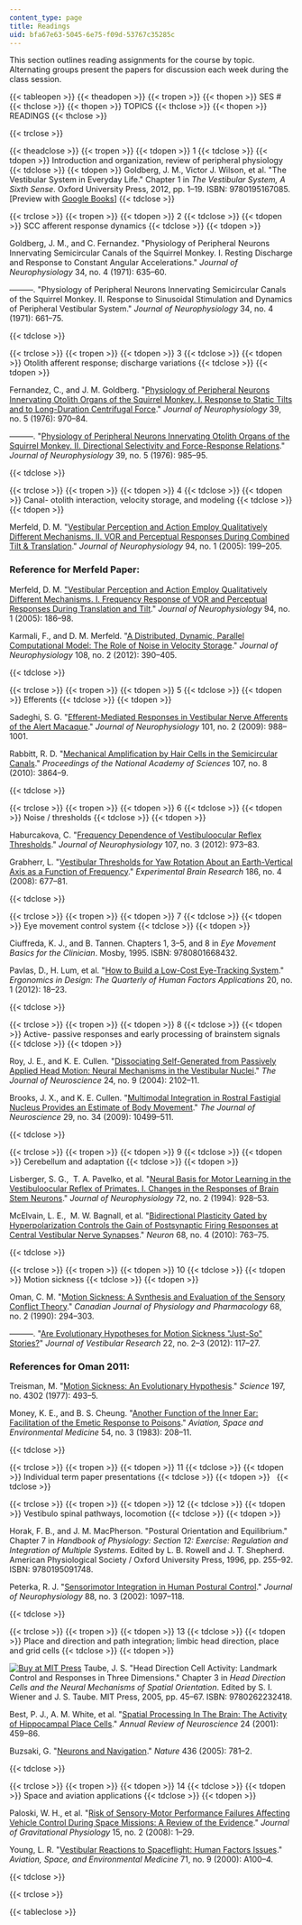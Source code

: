 ```yaml
---
content_type: page
title: Readings
uid: bfa67e63-5045-6e75-f09d-53767c35285c
---
```


This section outlines reading assignments for the course by topic. Alternating groups present the papers for discussion each week during the class session.

{{< tableopen >}}
{{< theadopen >}}
{{< tropen >}}
{{< thopen >}}
SES #
{{< thclose >}}
{{< thopen >}}
TOPICS
{{< thclose >}}
{{< thopen >}}
READINGS
{{< thclose >}}

{{< trclose >}}

{{< theadclose >}}
{{< tropen >}}
{{< tdopen >}}
1
{{< tdclose >}}
{{< tdopen >}}
Introduction and organization, review of peripheral physiology
{{< tdclose >}}
{{< tdopen >}}
Goldberg, J. M., Victor J. Wilson, et al. "The Vestibular System in Everyday Life." Chapter 1 in _The Vestibular System, A Sixth Sense_. Oxford University Press, 2012, pp. 1–19. ISBN: 9780195167085. \[Preview with [Google Books](http://books.google.com/books?id=dMixjJPwKdQC&pg=PA1#v=onepage)\]
{{< tdclose >}}

{{< trclose >}}
{{< tropen >}}
{{< tdopen >}}
2
{{< tdclose >}}
{{< tdopen >}}
SCC afferent response dynamics
{{< tdclose >}}
{{< tdopen >}}


Goldberg, J. M., and C. Fernandez. "Physiology of Peripheral Neurons Innervating Semicircular Canals of the Squirrel Monkey. I. Resting Discharge and Response to Constant Angular Accelerations." _Journal of Neurophysiology_ 34, no. 4 (1971): 635–60.

———. "Physiology of Peripheral Neurons Innervating Semicircular Canals of the Squirrel Monkey. II. Response to Sinusoidal Stimulation and Dynamics of Peripheral Vestibular System." _Journal of Neurophysiology_ 34, no. 4 (1971): 661–75.


{{< tdclose >}}

{{< trclose >}}
{{< tropen >}}
{{< tdopen >}}
3
{{< tdclose >}}
{{< tdopen >}}
Otolith afferent response; discharge variations
{{< tdclose >}}
{{< tdopen >}}


Fernandez, C., and J. M. Goldberg. "[Physiology of Peripheral Neurons Innervating Otolith Organs of the Squirrel Monkey. I. Response to Static Tilts and to Long-Duration Centrifugal Force](http://www.ncbi.nlm.nih.gov/pubmed/824412)." _Journal of Neurophysiology_ 39, no. 5 (1976): 970–84.

———. "[Physiology of Peripheral Neurons Innervating Otolith Organs of the Squirrel Monkey. II. Directional Selectivity and Force-Response Relations](http://www.ncbi.nlm.nih.gov/pubmed/824413)." _Journal of Neurophysiology_ 39, no. 5 (1976): 985–95.


{{< tdclose >}}

{{< trclose >}}
{{< tropen >}}
{{< tdopen >}}
4
{{< tdclose >}}
{{< tdopen >}}
Canal- otolith interaction, velocity storage, and modeling
{{< tdclose >}}
{{< tdopen >}}


Merfeld, D. M. "[Vestibular Perception and Action Employ Qualitatively Different Mechanisms. II. VOR and Perceptual Responses During Combined Tilt & Translation](http://dx.doi.org/10.1152/jn.00905.2004)." _Journal of Neurophysiology_ 94, no. 1 (2005): 199–205.

### Reference for Merfeld Paper:

Merfeld, D. M. ["Vestibular Perception and Action Employ Qualitatively Different Mechanisms. I. Frequency Response of VOR and Perceptual Responses During Translation and Tilt](http://dx.doi.org/10.1152/jn.00904.2004)." _Journal of Neurophysiology_ 94, no. 1 (2005): 186–98.

Karmali, F., and D. M. Merfeld. "[A Distributed, Dynamic, Parallel Computational Model: The Role of Noise in Velocity Storage](http://www.ncbi.nlm.nih.gov/pubmed/22514288)." _Journal of Neurophysiology_ 108, no. 2 (2012): 390–405.


{{< tdclose >}}

{{< trclose >}}
{{< tropen >}}
{{< tdopen >}}
5
{{< tdclose >}}
{{< tdopen >}}
Efferents
{{< tdclose >}}
{{< tdopen >}}


Sadeghi, S. G. "[Efferent-Mediated Responses in Vestibular Nerve Afferents of the Alert Macaque](http://www.ncbi.nlm.nih.gov/pubmed/19091917)." _Journal of Neurophysiology_ 101, no. 2 (2009): 988–1001.

Rabbitt, R. D. "[Mechanical Amplification by Hair Cells in the Semicircular Canals](http://www.ncbi.nlm.nih.gov/pubmed/20133682)." _Proceedings of the National Academy of Sciences_ 107, no. 8 (2010): 3864–9.


{{< tdclose >}}

{{< trclose >}}
{{< tropen >}}
{{< tdopen >}}
6
{{< tdclose >}}
{{< tdopen >}}
Noise / thresholds
{{< tdclose >}}
{{< tdopen >}}


Haburcakova, C. "[Frequency Dependence of Vestibuloocular Reflex Thresholds](http://www.ncbi.nlm.nih.gov/pubmed/22072512)." _Journal of Neurophysiology_ 107, no. 3 (2012): 973–83.

Grabherr, L. "[Vestibular Thresholds for Yaw Rotation About an Earth-Vertical Axis as a Function of Frequency](http://www.ncbi.nlm.nih.gov/pubmed/18350283)." _Experimental Brain Research_ 186, no. 4 (2008): 677–81.


{{< tdclose >}}

{{< trclose >}}
{{< tropen >}}
{{< tdopen >}}
7
{{< tdclose >}}
{{< tdopen >}}
Eye movement control system
{{< tdclose >}}
{{< tdopen >}}


Ciuffreda, K. J., and B. Tannen. Chapters 1, 3–5, and 8 in _Eye Movement Basics for the Clinician_. Mosby, 1995. ISBN: 9780801668432.

Pavlas, D., H. Lum, et al. "[How to Build a Low-Cost Eye-Tracking System](http://dx.doi.org/10.1177/1064804611428928 )." _Ergonomics in Design: The Quarterly of Human Factors Applications_ 20, no. 1 (2012): 18–23.


{{< tdclose >}}

{{< trclose >}}
{{< tropen >}}
{{< tdopen >}}
8
{{< tdclose >}}
{{< tdopen >}}
Active- passive responses and early processing of brainstem signals
{{< tdclose >}}
{{< tdopen >}}


Roy, J. E., and K. E. Cullen. "[Dissociating Self-Generated from Passively Applied Head Motion: Neural Mechanisms in the Vestibular Nuclei](http://www.jneurosci.org/content/24/9/2102.short)." _The Journal of Neuroscience_ 24, no. 9 (2004): 2102–11.

Brooks, J. X., and K. E. Cullen. "[Multimodal Integration in Rostral Fastigial Nucleus Provides an Estimate of Body Movement](http://www.jneurosci.org/content/29/34/10499.abstract)." _The Journal of Neuroscience_ 29, no. 34 (2009): 10499–511.


{{< tdclose >}}

{{< trclose >}}
{{< tropen >}}
{{< tdopen >}}
9
{{< tdclose >}}
{{< tdopen >}}
Cerebellum and adaptation
{{< tdclose >}}
{{< tdopen >}}


Lisberger, S. G.,  T. A. Pavelko, et al. "[Neural Basis for Motor Learning in the Vestibuloocular Reflex of Primates. I. Changes in the Responses of Brain Stem Neurons](http://www.ncbi.nlm.nih.gov/pubmed/7983547)." _Journal of Neurophysiology_ 72, no. 2 (1994): 928–53.

McElvain, L. E.,  M. W. Bagnall, et al. "[Bidirectional Plasticity Gated by Hyperpolarization Controls the Gain of Postsynaptic Firing Responses at Central Vestibular Nerve Synapses](http://www.ncbi.nlm.nih.gov/pubmed/21092864)." _Neuron_ 68, no. 4 (2010): 763–75.


{{< tdclose >}}

{{< trclose >}}
{{< tropen >}}
{{< tdopen >}}
10
{{< tdclose >}}
{{< tdopen >}}
Motion sickness
{{< tdclose >}}
{{< tdopen >}}


Oman, C. M. "[Motion Sickness: A Synthesis and Evaluation of the Sensory Conflict Theory](http://www.ncbi.nlm.nih.gov/pubmed/2178753)." _Canadian Journal of Physiology and Pharmacology_ 68, no. 2 (1990): 294–303.

———. "[Are Evolutionary Hypotheses for Motion Sickness "Just-So" Stories?](http://dx.doi.org/10.3233/VES-2011-0432)" _Journal of Vestibular Research_ 22, no. 2–3 (2012): 117–27.

### References for Oman 2011:

Treisman, M. "[Motion Sickness: An Evolutionary Hypothesis](http://dx.doi.org/10.1126/science.301659 )." _Science_ 197, no. 4302 (1977): 493–5.

Money, K. E., and B. S. Cheung. "[Another Function of the Inner Ear: Facilitation of the Emetic Response to Poisons](http://www.ncbi.nlm.nih.gov/pubmed/6847555)." _Aviation, Space and Environmental Medicine_ 54, no. 3 (1983): 208–11.


{{< tdclose >}}

{{< trclose >}}
{{< tropen >}}
{{< tdopen >}}
11
{{< tdclose >}}
{{< tdopen >}}
Individual term paper presentations
{{< tdclose >}}
{{< tdopen >}}
 
{{< tdclose >}}

{{< trclose >}}
{{< tropen >}}
{{< tdopen >}}
12
{{< tdclose >}}
{{< tdopen >}}
Vestibulo spinal pathways, locomotion
{{< tdclose >}}
{{< tdopen >}}


Horak, F. B., and J. M. MacPherson. "Postural Orientation and Equilibrium." Chapter 7 in _Handbook of Physiology: Section 12: Exercise: Regulation and Integration of Multiple Systems_. Edited by L. B. Rowell and J. T. Shepherd. American Physiological Society / Oxford University Press, 1996, pp. 255–92. ISBN: 9780195091748.

Peterka, R. J. "[Sensorimotor Integration in Human Postural Control](http://www.ncbi.nlm.nih.gov/pubmed/12205132)." _Journal of Neurophysiology_ 88, no. 3 (2002): 1097–118.


{{< tdclose >}}

{{< trclose >}}
{{< tropen >}}
{{< tdopen >}}
13
{{< tdclose >}}
{{< tdopen >}}
Place and direction and path integration; limbic head direction, place and grid cells
{{< tdclose >}}
{{< tdopen >}}


[![Buy at MIT Press](https://ocwcms.mit.edu/images/mp_logo.gif)](https://mitpress.mit.edu/9780262232418) Taube, J. S. "Head Direction Cell Activity: Landmark Control and Responses in Three Dimensions." Chapter 3 in _Head Direction Cells and the Neural Mechanisms of Spatial Orientation_. Edited by S. I. Wiener and J. S. Taube. MIT Press, 2005, pp. 45–67. ISBN: 9780262232418.

Best, P. J., A. M. White, et al. "[Spatial Processing In The Brain: The Activity of Hippocampal Place Cells](http://dx.doi.org/10.1146/annurev.neuro.24.1.459)." _Annual Review of Neuroscience_ 24 (2001): 459–86.

Buzsaki, G. "[Neurons and Navigation](http://dx.doi.org/10.1038/436781a)." _Nature_ 436 (2005): 781–2.


{{< tdclose >}}

{{< trclose >}}
{{< tropen >}}
{{< tdopen >}}
14
{{< tdclose >}}
{{< tdopen >}}
Space and aviation applications
{{< tdclose >}}
{{< tdopen >}}


Paloski, W. H., et al. "[Risk of Sensory-Motor Performance Failures Affecting Vehicle Control During Space Missions: A Review of the Evidence](http://www.mendeley.com/catalog/risk-sensorymotor-performance-failures-affecting-vehicle-control-during-space-missions-review-eviden/)." _Journal of Gravitational Physiology_ 15, no. 2 (2008): 1–29.

Young, L. R. "[Vestibular Reactions to Spaceflight: Human Factors Issues](http://www.ncbi.nlm.nih.gov/pubmed/10993318)." _Aviation, Space, and Environmental Medicine_ 71, no. 9 (2000): A100–4.


{{< tdclose >}}

{{< trclose >}}

{{< tableclose >}}